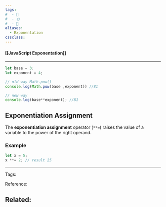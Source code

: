 ```yaml
---
tags:
#  - 🌱️
#  - 🌞️
#  - 🌲️
aliases: 
  - Exponentation
cssclass: 
---
```


#### [[JavaScript Exponentation]]

---

```js
let base = 3;
let exponent = 4;

// old way Math.pow()
console.log(Math.pow(base ,exponent)) //81

// new way
console.log(base**exponent); //81
```

## Exponentiation Assignment

The **exponentiation assignment** operator (`**=`) raises the value of a variable to the power of the right operand.

### Example

```js
let x = 5;  
x **= 2; // result 25
```

---
Tags: 

Reference:

Related:
- 
